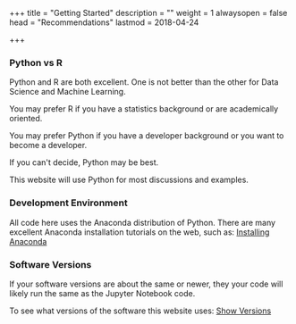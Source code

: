 +++
title = "Getting Started"
description = ""
weight = 1
alwaysopen = false
head = "<label>Recommendations</label>"
lastmod = 2018-04-24

+++

### Python vs R

Python and R are both excellent. One is not better than the other for Data Science and Machine Learning.

You may prefer R if you have a statistics background or are academically oriented. 

You may prefer Python if you have a developer background or you want to become a developer.

If you can't decide, Python may be best. 

This website will use Python for most discussions and examples.

### Development Environment

All code here uses the Anaconda distribution of Python.   There are many excellent Anaconda installation tutorials on the web, such as:
<a href="https://www.youtube.com/watch?v=YJC6ldI3hWk" target="_blank">Installing Anaconda</a>

### Software Versions

If your software versions are about the same or newer, they your code will likely run the same as the Jupyter Notebook code.

To see what versions of the software this website uses:
<a href="http://nbviewer.jupyter.org/github/sdiehl28/tutorial-jupyter-notebooks/blob/master/snippets/ShowVersions.ipynb" target="_blank">Show Versions</a>